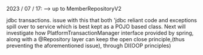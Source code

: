 2023 / 07 / 17: --> up to MemberRepositoryV2

jdbc transactions. issue with this that both
'jdbc reliant code and exceptions spill over to 
service which is best kept as a POJO based class. 
Next will investigate how PlatformTransactionManager 
interface provided by spring, along with a @Repository layer
can keep the open close principle,(thus preventing the
aforementioned issue), through DI(OOP principles)
